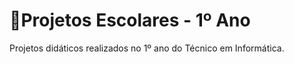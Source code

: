 # 🎇Projetos Escolares - 1º Ano
Projetos didáticos realizados no 1º ano do Técnico em Informática.


